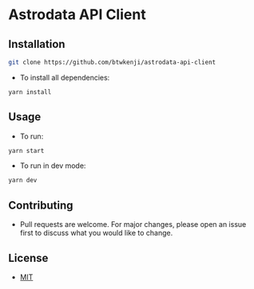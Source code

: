 # Astrodata API Client

## Installation

```sh
git clone https://github.com/btwkenji/astrodata-api-client
```

- To install all dependencies:

```sh
yarn install
```

## Usage

- To run:

```sh
yarn start
```

- To run in dev mode:

```sh
yarn dev
```

## Contributing

- Pull requests are welcome. For major changes, please open an issue first
to discuss what you would like to change.

## License

- [MIT](./LICENSE)

